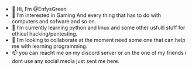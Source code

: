 - 👋 Hi, I’m @EnfysGreen
- 👀 I’m interested in Gaming  And every thing that has to do with computers and sofware and so on.
- 🌱 I’m currently learning python and linux and some other usfulll stuff for ethical hacking/pentesting.
- 💞️ I’m looking to collaborate at the moment  need some one that can help me with learning programming.
- 📫 you can reacht me on my  discord  server or on the one of my friends i dont use any social media just sent me here.


<!---
EnfysGreen/EnfysGreen is a ✨ special ✨ repository because its `README.md` (this file) appears on your GitHub profile.
You can click the Preview link to take a look at your changes.
--->
